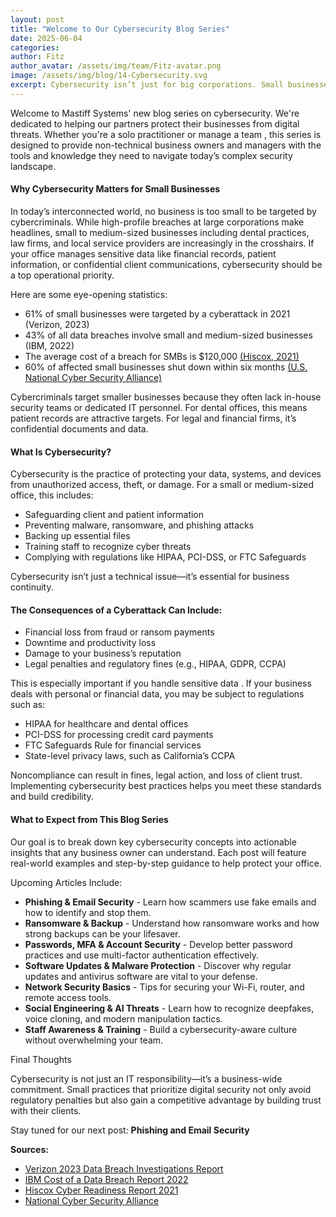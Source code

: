 ```yaml
---
layout: post
title: "Welcome to Our Cybersecurity Blog Series"
date: 2025-06-04
categories: 
author: Fitz
author_avatar: /assets/img/team/Fitz-avatar.png
image: /assets/img/blog/14-Cybersecurity.svg
excerpt: Cybersecurity isn’t just for big corporations. Small businesses like dental offices, law firms, and local services are prime targets—and the cost of a breach can be devastating. In this new series from Mastiff Systems, we’ll break down essential cybersecurity concepts into practical, non-technical guidance to help protect your business and your clients.
---
```

Welcome to Mastiff Systems' new blog series on cybersecurity. We're dedicated to helping our partners protect their businesses from digital threats. Whether you're a solo practitioner or manage a team , this series is designed to provide non-technical business owners and managers with the tools and knowledge they need to navigate today’s complex security landscape.

#### Why Cybersecurity Matters for Small Businesses

In today’s interconnected world, no business is too small to be targeted by cybercriminals. While high-profile breaches at large corporations make headlines, small to medium-sized businesses including dental practices, law firms, and local service providers are increasingly in the crosshairs. If your office manages sensitive data like financial records, patient information, or confidential client communications, cybersecurity should be a top operational priority.

Here are some eye-opening statistics:
 
 - 61% of small businesses were targeted by a cyberattack in 2021 (Verizon, 2023)
 - 43% of all data breaches involve small and medium-sized businesses (IBM, 2022)
 - The average cost of a breach for SMBs is $120,000 [(Hiscox, 2021)](https://www.hiscox.com)
 - 60% of affected small businesses shut down within six months [(U.S. National Cyber Security Alliance)](https://staysafeonline.org)


Cybercriminals target smaller businesses because they often lack in-house security teams or dedicated IT personnel. For dental offices, this means patient records are attractive targets. For legal and financial firms, it’s confidential documents and data.


#### What Is Cybersecurity?

Cybersecurity is the practice of protecting your data, systems, and devices from unauthorized access, theft, or damage. For a small or medium-sized office, this includes:

 - Safeguarding client and patient information
 - Preventing malware, ransomware, and phishing attacks
 - Backing up essential files
 - Training staff to recognize cyber threats
 - Complying with regulations like HIPAA, PCI-DSS, or FTC Safeguards

Cybersecurity isn’t just a technical issue—it’s essential for business continuity.

#### The Consequences of a Cyberattack Can Include:

 - Financial loss from fraud or ransom payments
 - Downtime and productivity loss
 - Damage to your business’s reputation
 - Legal penalties and regulatory fines (e.g., HIPAA, GDPR, CCPA)

This is especially important if you handle sensitive data . If your business deals with personal or financial data, you may be subject to regulations such as:

 - HIPAA for healthcare and dental offices
 - PCI-DSS for processing credit card payments
 - FTC Safeguards Rule for financial services
 - State-level privacy laws, such as California’s CCPA

Noncompliance can result in fines, legal action, and loss of client trust. Implementing cybersecurity best practices helps you meet these standards and build credibility.

#### What to Expect from This Blog Series

Our goal is to break down key cybersecurity concepts into actionable insights that any business owner can understand. Each post will feature real-world examples and step-by-step guidance to help protect your office.

Upcoming Articles Include:

 - **Phishing & Email Security** - Learn how scammers use fake emails and how to identify and stop them.
 - **Ransomware & Backup** - Understand how ransomware works and how strong backups can be your lifesaver.
 - **Passwords, MFA & Account Security** - Develop better password practices and use multi-factor authentication effectively.
 - **Software Updates & Malware Protection** - Discover why regular updates and antivirus software are vital to your defense.
 - **Network Security Basics** - Tips for securing your Wi-Fi, router, and remote access tools.
 - **Social Engineering & AI Threats** - Learn how to recognize deepfakes, voice cloning, and modern manipulation tactics.
 - **Staff Awareness & Training** - Build a cybersecurity-aware culture without overwhelming your team.

Final Thoughts

Cybersecurity is not just an IT responsibility—it’s a business-wide commitment. Small practices that prioritize digital security not only avoid regulatory penalties but also gain a competitive advantage by building trust with their clients.

Stay tuned for our next post: **Phishing and Email Security**

**Sources:**

- [Verizon 2023 Data Breach Investigations Report](https://www.verizon.com/business/resources/reports/dbir/)
- [IBM Cost of a Data Breach Report 2022](https://www.ibm.com/reports/data-breach)
- [Hiscox Cyber Readiness Report 2021](https://www.hiscoxgroup.com/cyber-readiness-2021)
- [National Cyber Security Alliance](https://staysafeonline.org)

